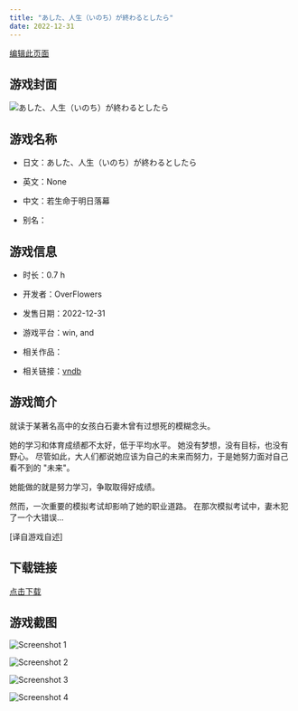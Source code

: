 ```yaml
---
title: "あした、人生（いのち）が終わるとしたら"
date: 2022-12-31
---
```

[编辑此页面](https://github.com/ACG-3/ADV3-source/blob/main/source/_posts/games/%E3%81%82%E3%81%97%E3%81%9F%E3%80%81%E4%BA%BA%E7%94%9F%EF%BC%88%E3%81%84%E3%81%AE%E3%81%A1%EF%BC%89%E3%81%8C%E7%B5%82%E3%82%8F%E3%82%8B%E3%81%A8%E3%81%97%E3%81%9F%E3%82%89.md)

## 游戏封面

![あした、人生（いのち）が終わるとしたら](https%3A//pan.timero.xyz/onedrive/img_lib_001/%E3%81%82%E3%81%97%E3%81%9F%E3%80%81%E4%BA%BA%E7%94%9F%EF%BC%88%E3%81%84%E3%81%AE%E3%81%A1%EF%BC%89%E3%81%8C%E7%B5%82%E3%82%8F%E3%82%8B%E3%81%A8%E3%81%97%E3%81%9F%E3%82%89_cover.avif)


## 游戏名称

- 日文：あした、人生（いのち）が終わるとしたら
- 英文：None
- 中文：若生命于明日落幕

- 别名：


## 游戏信息

- 时长：0.7 h
- 开发者：OverFlowers
- 发售日期：2022-12-31
- 游戏平台：win, and
- 相关作品：

- 相关链接：[vndb](https://vndb.org/v41754)


## 游戏简介

就读于某著名高中的女孩白石妻木曾有过想死的模糊念头。

她的学习和体育成绩都不太好，低于平均水平。
她没有梦想，没有目标，也没有野心。
尽管如此，大人们都说她应该为自己的未来而努力，于是她努力面对自己看不到的 "未来"。

她能做的就是努力学习，争取取得好成绩。


然而，一次重要的模拟考试却影响了她的职业道路。
在那次模拟考试中，妻木犯了一个大错误...


[译自游戏自述]


## 下载链接

[点击下载](https://pan.timero.xyz/onedrive/adv_lib_001/%E3%81%82%E3%81%97%E3%81%9F%E3%80%81%E4%BA%BA%E7%94%9F%EF%BC%88%E3%81%84%E3%81%AE%E3%81%A1%EF%BC%89%E3%81%8C%E7%B5%82%E3%82%8F%E3%82%8B%E3%81%A8%E3%81%97%E3%81%9F%E3%82%89)


## 游戏截图


![Screenshot 1](https%3A//pan.timero.xyz/onedrive/img_lib_001/%E3%81%82%E3%81%97%E3%81%9F%E3%80%81%E4%BA%BA%E7%94%9F%EF%BC%88%E3%81%84%E3%81%AE%E3%81%A1%EF%BC%89%E3%81%8C%E7%B5%82%E3%82%8F%E3%82%8B%E3%81%A8%E3%81%97%E3%81%9F%E3%82%89_Screenshot_1.avif)

![Screenshot 2](https%3A//pan.timero.xyz/onedrive/img_lib_001/%E3%81%82%E3%81%97%E3%81%9F%E3%80%81%E4%BA%BA%E7%94%9F%EF%BC%88%E3%81%84%E3%81%AE%E3%81%A1%EF%BC%89%E3%81%8C%E7%B5%82%E3%82%8F%E3%82%8B%E3%81%A8%E3%81%97%E3%81%9F%E3%82%89_Screenshot_2.avif)

![Screenshot 3](https%3A//pan.timero.xyz/onedrive/img_lib_001/%E3%81%82%E3%81%97%E3%81%9F%E3%80%81%E4%BA%BA%E7%94%9F%EF%BC%88%E3%81%84%E3%81%AE%E3%81%A1%EF%BC%89%E3%81%8C%E7%B5%82%E3%82%8F%E3%82%8B%E3%81%A8%E3%81%97%E3%81%9F%E3%82%89_Screenshot_3.avif)

![Screenshot 4](https%3A//pan.timero.xyz/onedrive/img_lib_001/%E3%81%82%E3%81%97%E3%81%9F%E3%80%81%E4%BA%BA%E7%94%9F%EF%BC%88%E3%81%84%E3%81%AE%E3%81%A1%EF%BC%89%E3%81%8C%E7%B5%82%E3%82%8F%E3%82%8B%E3%81%A8%E3%81%97%E3%81%9F%E3%82%89_Screenshot_4.avif)

